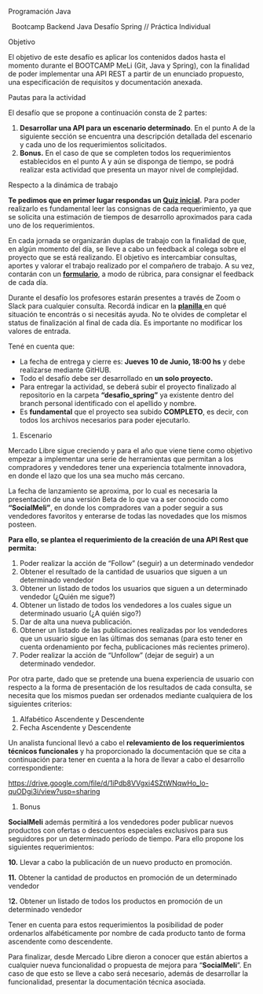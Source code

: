 
Programación Java

` `Bootcamp Backend Java Desafío Spring
// Práctica Individual




Objetivo

El objetivo de este desafío es aplicar los contenidos dados hasta el momento durante el BOOTCAMP MeLi (Git, Java y Spring), con la finalidad de poder implementar una API REST a partir de un enunciado propuesto, una especificación de requisitos y documentación anexada.

Pautas para la actividad

El desafío que se propone a continuación consta de 2 partes:

1. **Desarrollar una API para un escenario determinado**. En el punto A de la siguiente sección se encuentra una descripción detallada del escenario y cada uno de los requerimientos solicitados.
1. **Bonus.** En el caso de que se completen todos los requerimientos establecidos en el punto A y aún se disponga de tiempo, se podrá realizar esta actividad que presenta un mayor nivel de complejidad.

Respecto a la dinámica de trabajo

**Te pedimos que en primer lugar respondas un [Quiz inicial](https://forms.gle/gFzR2yMZoXrUw1o76).** Para poder realizarlo es fundamental leer las consignas de cada requerimiento, ya que se solicita una estimación de tiempos de desarrollo aproximados para cada uno de los requerimientos.

En cada jornada se organizarán duplas de trabajo con la finalidad de que, en algún momento del día, se lleve a cabo un feedback al colega sobre el proyecto que se está realizando. El objetivo es intercambiar consultas, aportes y valorar el trabajo realizado por el compañero de trabajo. A su vez, contarán con un [**formulario**](https://forms.gle/A8W1xoEiS4grp9597), a modo de rúbrica, para consignar el feedback de cada día.

Durante el desafío los profesores estarán presentes a través de Zoom o Slack para cualquier consulta. Recordá indicar en la [**planilla** ](https://docs.google.com/spreadsheets/d/1C4QlBDwQ74VLAkUSWS6g8h_52DqS246XlS1PtEX_WAw/edit?usp=sharing)en qué situación te encontrás o si necesitás ayuda. No te olvides de completar el status de finalización al final de cada día. Es importante no modificar los valores de entrada.

Tené en cuenta que:

- La fecha de entrega y cierre es: **Jueves 10 de Junio, 18:00 hs** y debe realizarse mediante GitHUB.
- Todo el desafío debe ser desarrollado en **un solo proyecto.** 
- Para entregar la actividad, se deberá subir el proyecto finalizado al repositorio en la carpeta **“desafio\_spring”** ya existente dentro del branch personal identificado con el apellido y nombre. 
- Es **fundamental** que el proyecto sea subido **COMPLETO**, es decir, con todos los archivos necesarios para poder ejecutarlo.  



1. Escenario

Mercado Libre sigue creciendo y para el año que viene  tiene como objetivo empezar a implementar una serie de herramientas que permitan a los compradores y vendedores tener una experiencia totalmente innovadora, en donde el lazo que los una sea mucho más cercano. 

La fecha de lanzamiento se aproxima, por lo cual es necesaria la presentación de una versión Beta de lo que va a ser conocido como **“SocialMeli”**, en donde los compradores van a poder seguir a sus vendedores favoritos y enterarse de todas las novedades que los mismos posteen.

**Para ello, se plantea el requerimiento de la creación de una API Rest que permita:**

1. Poder realizar la acción de “Follow” (seguir) a un determinado vendedor
1. Obtener el resultado de la cantidad de usuarios que siguen a un determinado vendedor
1. Obtener un listado de todos los usuarios que siguen a un determinado vendedor (¿Quién me sigue?)
1. Obtener un listado de todos los vendedores a los cuales sigue un determinado usuario (¿A quién sigo?)
1. Dar de alta una nueva publicación.
1. Obtener un listado de las publicaciones realizadas por los vendedores que un usuario sigue en las últimas dos semanas (para esto tener en cuenta ordenamiento por fecha, publicaciones más recientes primero).
1. Poder realizar la acción de “Unfollow” (dejar de seguir) a un determinado vendedor.

Por otra parte, dado que se pretende una buena experiencia de usuario con respecto a la forma de presentación de los resultados de cada consulta, se necesita que los mismos puedan ser ordenados mediante cualquiera de los siguientes criterios: 

1. Alfabético Ascendente y Descendente
1. Fecha Ascendente y Descendente

Un analista funcional llevó a cabo el **relevamiento de los requerimientos técnicos funcionales** y ha proporcionado la documentación que se cita a continuación para tener en cuenta a la hora de llevar a cabo el desarrollo correspondiente:

<https://drive.google.com/file/d/1iPdb8VVgxi4SZtWNqwHo_lo-quODgi3i/view?usp=sharing>  

1. Bonus

**SocialMeli** además permitirá a los vendedores poder publicar nuevos productos con ofertas o descuentos especiales exclusivos para sus seguidores por un determinado período de tiempo. Para ello propone los siguientes requerimientos:

**10.** Llevar a cabo la publicación de un nuevo producto en promoción.

**11.** Obtener la cantidad de productos en promoción de un determinado vendedor

1**2.** Obtener un listado de todos los productos en promoción de un determinado vendedor

Tener en cuenta para estos requerimientos la posibilidad de poder ordenarlos alfabéticamente por nombre de cada producto tanto de forma ascendente como descendente.

Para finalizar, desde Mercado Libre dieron a conocer que están abiertos a cualquier nueva funcionalidad o propuesta de mejora para “**SocialMeli**”. En caso de que esto se lleve a cabo será necesario, además de desarrollar la funcionalidad, presentar la documentación técnica asociada.

